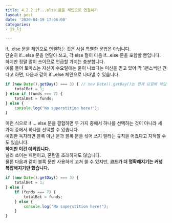 ```yaml
---
title: 4.2.2 if...else 문을 체인으로 연결하기
layout: post
date: '2020-04-19 17:06:00'
categories:
- js_lj

---
```


if...else 문을 체인으로 연결하는 것은 사실 특별한 문법은 아닙니다.  
단순히 if...else 문을 연달아 쓰고, 각 else 절이 다음 if...else 문을 포함할 뿐입니다.  
하지만 정말 많이 쓰이므로 언급할 가치는 충분합니다.  
예를 들어 토마스는 자신이 수요일에는 운이 나쁘다는 미신을 믿고 있어 딱 1펜스씩만 건다고 하면, 다음과 같이 if...else 체인으로 나타낼 수 있습니다.

```javascript
if (new Date().getDay() === 3) { // new Date().getDay()는 현재 요일에 해당하는 숫자를 반환합니다. 0은 일요일입니다.
	totalBet = 1;
} else if (funds === 7) {
	totalBet = funds;
} else {
	console.log("No superstition here!");
}
```

이런 식으로 if ... else 문을 결합하면 두 가지 중에서 하나를 선택하는 것이 아니라 세 가지 중에서 하나를 선택할 수 있습니다.  
예민한 독자라면 블록 아닌 문과 블록 문을 섞어 쓰지 말라는 규칙을 어겼다고 지적할 수도 있습니다.  
**하지만 이건 예외입니다.**  
널리 쓰이는 패턴이고, 혼란을 초래하지도 않습니다.  
물론 다음과 같이 블록 문만 사용하게 고쳐 쓸 수 있지만, **코드가 더 명확해지기는 커녕 복잡해지기만 했습니다.**

```javascript
if (new Date().getDay() === 3) {
	totalBet = 1;
} else {
	if (funds === 7) {
		totalBet = funds;
	} else {
		console.log("No superstition here!");
	}
}
```